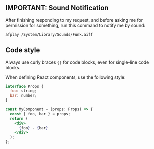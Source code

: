 ## IMPORTANT: Sound Notification

After finishing responding to my request, and before asking me for permission for something, run this command to notify me by sound:

```bash
afplay /System/Library/Sounds/Funk.aiff
```

## Code style

Always use curly braces `{}` for code blocks, even for single-line code blocks.

When defining React components, use the following style:

```jsx
interface Props {
  foo: string;
  bar: number;
}

const MyComponent = (props: Props) => {
  const { foo, bar } = props;
  return (
    <div>
      {foo} - {bar}
    </div>
  );
};
```
